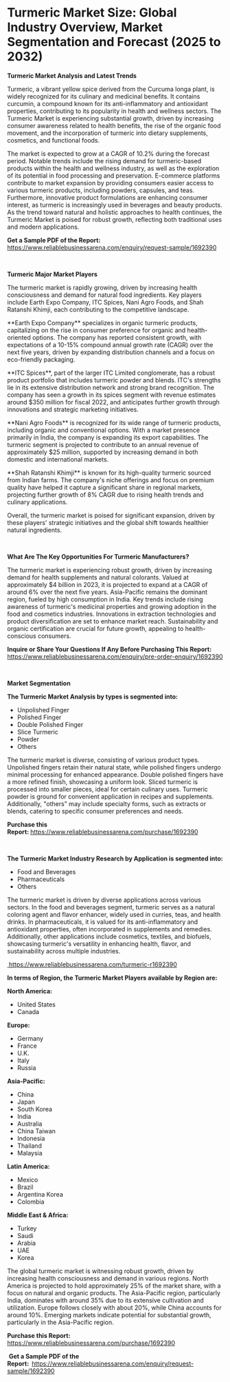 <p><h1>Turmeric Market Size: Global Industry Overview, Market Segmentation and Forecast (2025 to 2032)</h1></p><p><strong>Turmeric Market Analysis and Latest Trends</strong></p>
<p><p>Turmeric, a vibrant yellow spice derived from the Curcuma longa plant, is widely recognized for its culinary and medicinal benefits. It contains curcumin, a compound known for its anti-inflammatory and antioxidant properties, contributing to its popularity in health and wellness sectors. The Turmeric Market is experiencing substantial growth, driven by increasing consumer awareness related to health benefits, the rise of the organic food movement, and the incorporation of turmeric into dietary supplements, cosmetics, and functional foods.</p><p>The market is expected to grow at a CAGR of 10.2% during the forecast period. Notable trends include the rising demand for turmeric-based products within the health and wellness industry, as well as the exploration of its potential in food processing and preservation. E-commerce platforms contribute to market expansion by providing consumers easier access to various turmeric products, including powders, capsules, and teas. Furthermore, innovative product formulations are enhancing consumer interest, as turmeric is increasingly used in beverages and beauty products. As the trend toward natural and holistic approaches to health continues, the Turmeric Market is poised for robust growth, reflecting both traditional uses and modern applications.</p></p>
<p><strong>Get a Sample PDF of the Report:&nbsp;</strong> <a href="https://www.reliablebusinessarena.com/enquiry/request-sample/1692390?utm_campaign=3623&utm_medium=2&utm_source=Github&utm_content=ia&utm_term=16042025&utm_id=turmeric">https://www.reliablebusinessarena.com/enquiry/request-sample/1692390</a></p>
<p>&nbsp;</p>
<p><strong>Turmeric Major Market Players</strong></p>
<p><p>The turmeric market is rapidly growing, driven by increasing health consciousness and demand for natural food ingredients. Key players include Earth Expo Company, ITC Spices, Nani Agro Foods, and Shah Ratanshi Khimji, each contributing to the competitive landscape.</p><p>**Earth Expo Company** specializes in organic turmeric products, capitalizing on the rise in consumer preference for organic and health-oriented options. The company has reported consistent growth, with expectations of a 10-15% compound annual growth rate (CAGR) over the next five years, driven by expanding distribution channels and a focus on eco-friendly packaging.</p><p>**ITC Spices**, part of the larger ITC Limited conglomerate, has a robust product portfolio that includes turmeric powder and blends. ITC's strengths lie in its extensive distribution network and strong brand recognition. The company has seen a growth in its spices segment with revenue estimates around $350 million for fiscal 2022, and anticipates further growth through innovations and strategic marketing initiatives.</p><p>**Nani Agro Foods** is recognized for its wide range of turmeric products, including organic and conventional options. With a market presence primarily in India, the company is expanding its export capabilities. The turmeric segment is projected to contribute to an annual revenue of approximately $25 million, supported by increasing demand in both domestic and international markets.</p><p>**Shah Ratanshi Khimji** is known for its high-quality turmeric sourced from Indian farms. The company's niche offerings and focus on premium quality have helped it capture a significant share in regional markets, projecting further growth of 8% CAGR due to rising health trends and culinary applications.</p><p>Overall, the turmeric market is poised for significant expansion, driven by these players' strategic initiatives and the global shift towards healthier natural ingredients.</p></p>
<p>&nbsp;</p>
<p><strong>What Are The Key Opportunities For Turmeric Manufacturers?</strong></p>
<p><p>The turmeric market is experiencing robust growth, driven by increasing demand for health supplements and natural colorants. Valued at approximately $4 billion in 2023, it is projected to expand at a CAGR of around 6% over the next five years. Asia-Pacific remains the dominant region, fueled by high consumption in India. Key trends include rising awareness of turmeric's medicinal properties and growing adoption in the food and cosmetics industries. Innovations in extraction technologies and product diversification are set to enhance market reach. Sustainability and organic certification are crucial for future growth, appealing to health-conscious consumers.</p></p>
<p><strong>Inquire or Share Your Questions If Any Before Purchasing This Report:</strong> <a href="https://www.reliablebusinessarena.com/enquiry/pre-order-enquiry/1692390?utm_campaign=3623&utm_medium=2&utm_source=Github&utm_content=ia&utm_term=16042025&utm_id=turmeric">https://www.reliablebusinessarena.com/enquiry/pre-order-enquiry/1692390</a></p>
<p>&nbsp;</p>
<p><strong>Market Segmentation</strong></p>
<p><strong>The Turmeric Market Analysis by types is segmented into:</strong></p>
<p><ul><li>Unpolished Finger</li><li>Polished Finger</li><li>Double Polished Finger</li><li>Slice Turmeric</li><li>Powder</li><li>Others</li></ul></p>
<p><p>The turmeric market is diverse, consisting of various product types. Unpolished fingers retain their natural state, while polished fingers undergo minimal processing for enhanced appearance. Double polished fingers have a more refined finish, showcasing a uniform look. Sliced turmeric is processed into smaller pieces, ideal for certain culinary uses. Turmeric powder is ground for convenient application in recipes and supplements. Additionally, "others" may include specialty forms, such as extracts or blends, catering to specific consumer preferences and needs.</p></p>
<p><strong>Purchase this Report:&nbsp;</strong><a href="https://www.reliablebusinessarena.com/purchase/1692390?utm_campaign=3623&utm_medium=2&utm_source=Github&utm_content=ia&utm_term=16042025&utm_id=turmeric">https://www.reliablebusinessarena.com/purchase/1692390</a></p>
<p>&nbsp;</p>
<p><strong>The Turmeric Market Industry Research by Application is segmented into:</strong></p>
<p><ul><li>Food and Beverages</li><li>Pharmaceuticals</li><li>Others</li></ul></p>
<p><p>The turmeric market is driven by diverse applications across various sectors. In the food and beverages segment, turmeric serves as a natural coloring agent and flavor enhancer, widely used in curries, teas, and health drinks. In pharmaceuticals, it is valued for its anti-inflammatory and antioxidant properties, often incorporated in supplements and remedies. Additionally, other applications include cosmetics, textiles, and biofuels, showcasing turmeric's versatility in enhancing health, flavor, and sustainability across multiple industries.</p></p>
<p><a href="https://www.reliablebusinessarena.com/turmeric-r1692390?utm_campaign=3623&utm_medium=2&utm_source=Github&utm_content=ia&utm_term=16042025&utm_id=turmeric">&nbsp;https://www.reliablebusinessarena.com/turmeric-r1692390</a></p>
<p><strong>In terms of Region, the Turmeric Market Players available by Region are:</strong></p>
<p>
    <p> <strong> North America: </strong>
        <ul>
            <li>United States</li>
            <li>Canada</li>
        </ul>
        </p> 
    <p> <strong> Europe: </strong>
        <ul>
            <li>Germany</li>
            <li>France</li>
            <li>U.K.</li>
            <li>Italy</li>
            <li>Russia</li>
        </ul>
        </p> 
    <p> <strong> Asia-Pacific: </strong>
        <ul>
            <li>China</li>
            <li>Japan</li>
            <li>South Korea</li>
            <li>India</li>
            <li>Australia</li>
            <li>China Taiwan</li>
            <li>Indonesia</li>
            <li>Thailand</li>
            <li>Malaysia</li>
        </ul>
        </p> 
    <p> <strong> Latin America: </strong>
        <ul>
            <li>Mexico</li>
            <li>Brazil</li>
            <li>Argentina Korea</li>
            <li>Colombia</li>
        </ul>
        </p> 
    <p> <strong> Middle East & Africa: </strong>
        <ul>
            <li>Turkey</li>
            <li>Saudi</li>
            <li>Arabia</li>
            <li>UAE</li>
            <li>Korea</li>
        </ul>
    </p>
    </p>
<p><p>The global turmeric market is witnessing robust growth, driven by increasing health consciousness and demand in various regions. North America is projected to hold approximately 25% of the market share, with a focus on natural and organic products. The Asia-Pacific region, particularly India, dominates with around 35% due to its extensive cultivation and utilization. Europe follows closely with about 20%, while China accounts for around 10%. Emerging markets indicate potential for substantial growth, particularly in the Asia-Pacific region.</p></p>
<p><strong>Purchase this Report: </strong><a href="https://www.reliablebusinessarena.com/purchase/1692390?utm_campaign=3623&utm_medium=2&utm_source=Github&utm_content=ia&utm_term=16042025&utm_id=turmeric">https://www.reliablebusinessarena.com/purchase/1692390</a></p>
<p>&nbsp;<strong>Get a Sample PDF of the Report:&nbsp;&nbsp;</strong><a href="https://www.reliablebusinessarena.com/enquiry/request-sample/1692390?utm_campaign=3623&utm_medium=2&utm_source=Github&utm_content=ia&utm_term=16042025&utm_id=turmeric">https://www.reliablebusinessarena.com/enquiry/request-sample/1692390</a></p>
<p><strong></strong></p>
<p><p></p><p></p><p></p></p>